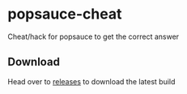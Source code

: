 # popsauce-cheat
Cheat/hack for popsauce to get the correct answer

## Download
Head over to [releases](releases) to download the latest build
